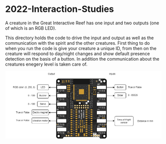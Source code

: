 # 2022-Interaction-Studies

A creature in the Great Interactive Reef has one input and two outputs (one of which is an RGB LED).

This directory holds the code to drive the input and output as well as the communication with the spirit and the other creatures. First thing to do when you run the code is give your creature a unique ID, from then on the creature will respond to day/night changes and show default presence detection on the basis of a button. In addition the communication about the creatures enegery level is taken care of.

![The output an input components for the creature should be connected to the figured pins](component_pins_diagram.png "Component pin assignment")